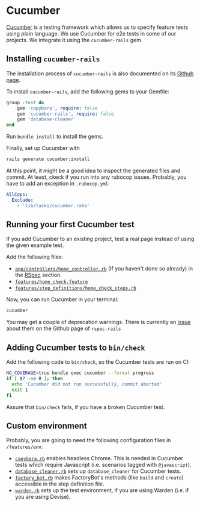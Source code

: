 # Cucumber

[Cucumber](https://cucumber.io) is a testing framework which allows us to specify feature tests using plain language.
We use Cucumber for e2e tests in some of our projects. We integrate it using the `cucumber-rails` gem.

## Installing `cucumber-rails`

The installation process of `cucumber-rails` is also documented on its
[Github page](https://github.com/cucumber/cucumber-rails).

To install `cucumber-rails`, add the following gems to your Gemfile:

```rb
group :test do
    gem 'capybara', require: false
    gem 'cucumber-rails', require: false
    gem 'database-cleaner'
end
```

Run `bundle install` to install the gems.

Finally, set up Cucumber with

```sh
rails generate cucumber:install
```

At this point, it might be a good idea to inspect the generated files and commit. At least, ckeck if you run into any
rubocop issues. Probably, you have to add an exception in `.rubocop.yml`:

```yaml
AllCops:
  Exclude:
    - 'lib/tasks/cucumber.rake'
```

## Running your first Cucumber test

If you add Cucumber to an existing project, test a real page instead of using the given example test.

Add the following files:

* [`app/controllers/home_controller.rb`](../templates/app/controllers/home_controller.rb) (If you haven't done so
already) in the [RSpec](rspec.md) section.
* [`features/home_check.feature`](../templates/features/home_check.feature)
* [`features/step_definitions/home_check_steps.rb`](../templates/features/step_definitions/home_check_steps.rb)

Now, you can run Cucumber in your terminal:

```sh
cucumber
```

You may get a couple of deprecation warnings. There is currently an
[issue](https://github.com/cucumber/cucumber-rails/issues/346) about them on the Github page of `rspec-rails`

## Adding Cucumber tests to `bin/check`

Add the following code to `bin/check`, so the Cucumber tests are run on CI:

```sh
NO_COVERAGE=true bundle exec cucumber --format progress
if [ $? -ne 0 ]; then
  echo 'Cucumber did not run successfully, commit aborted'
  exit 1
fi
```

Assure that `bin/check` fails, if you have a broken Cucumber test.

## Custom environment

Probably, you are going to need the following configuration files in `/features/env`:

* [`capybara.rb`](../templates/features/env/capybara.rb) enables headless Chrome. This is needed in Cucumber tests
which require Javascript (i.e. scenarios tagged with `@javascript`).
* [`database_cleaner.rb`](../templates/features/env/database_cleaner.rb) sets up `database_cleaner` for Cucumber tests.
* [`factory_bot.rb`](../templates/features/env/factory_bot.rb) makes FactoryBot's methods (like `build` and `create`)
accessible in the step definition file.
* [`warden.rb`](../templates/features/env/warden.rb) sets up the test environment, if you are using Warden (i.e. if you
are using Devise).
